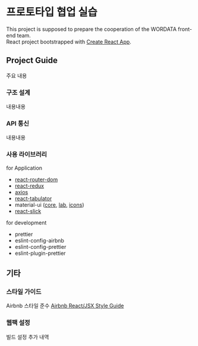 # 프로토타입 협업 실습

This project is supposed to prepare the cooperation of the WORDATA front-end team.  
React project bootstrapped with [Create React App](https://github.com/facebook/create-react-app).

## Project Guide

주요 내용

### 구조 설계

내용내용

### API 통신

내용내용

### 사용 라이브러리

for Application

- [react-router-dom](https://reactrouter.com/)
- [react-redux](https://react-redux.js.org/)
- [axios](https://github.com/axios/axios)
- [react-tabulator](http://tabulator.info/docs/4.9/frameworks#react)
- material-ui ([core](https://material-ui.com/), [lab](https://material-ui.com/components/about-the-lab/), [icons](https://material-ui.com/components/icons/))
- [react-slick](https://react-slick.neostack.com/)

for development

- prettier
- eslint-config-airbnb
- eslint-config-prettier
- eslint-plugin-prettier

## 기타

### 스타일 가이드

Airbnb 스타일 준수 [Airbnb React/JSX Style Guide](https://github.com/airbnb/javascript/tree/master/react)

### 웹팩 설정

빌드 설정 추가 내역

```

```
